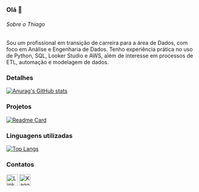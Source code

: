 ### Olá 👋


###### Sobre o Thiago

Sou um profissional em transição de carreira para a área de Dados, com foco em Análise e Engenharia de Dados. Tenho experiência prática no uso de Python, SQL, Looker Studio e AWS, além de interesse em processos de ETL, automação e modelagem de dados.

### Detalhes

[![Anurag's GitHub stats](https://github-readme-stats.vercel.app/api?username=ThiagoMSLKshow_icons=true&theme=dark)](https://github.com/anuraghazra/github-readme-stats)

### Projetos

[![Readme Card](https://github-readme-stats.vercel.app/api/pin/?username=ThiagoMSLK&repo=projects.github.io&theme=dark)](https://github.com/anuraghazra/github-readme-stats)


### Linguagens utilizadas

[![Top Langs](https://github-readme-stats.vercel.app/api/top-langs/?username=ThiagoMSLK&layout=compact)](https://github.com/anuraghazra/github-readme-stats)

### Contatos

[<img src='https://img.shields.io/badge/LinkedIn-0077B5?style=for-the-badge&logo=linkedin&logoColor=white' alt='Linkedin' height='30'>](https://www.linkedin.com/in/thiagomartinslk/)
[<img src='https://https://img.shields.io/badge/Kaggle-035a7d?style=flat&logo=kaggle&logoColor=white' alt='Kaggle' height='30'>](https://https://www.kaggle.com/thiagomartinslk/)

<!--
**ThiagoMSLK/ThiagoMSLK** is a ✨ _special_ ✨ repository because its `README.md` (this file) appears on your GitHub profile.

Here are some ideas to get you started:

- 🔭 I’m currently working on ...
- 🌱 I’m currently learning ...
- 👯 I’m looking to collaborate on ...
- 🤔 I’m looking for help with ...
- 💬 Ask me about ...
- 📫 How to reach me: ...
- 😄 Pronouns: ...
- ⚡ Fun fact: ...
-->
